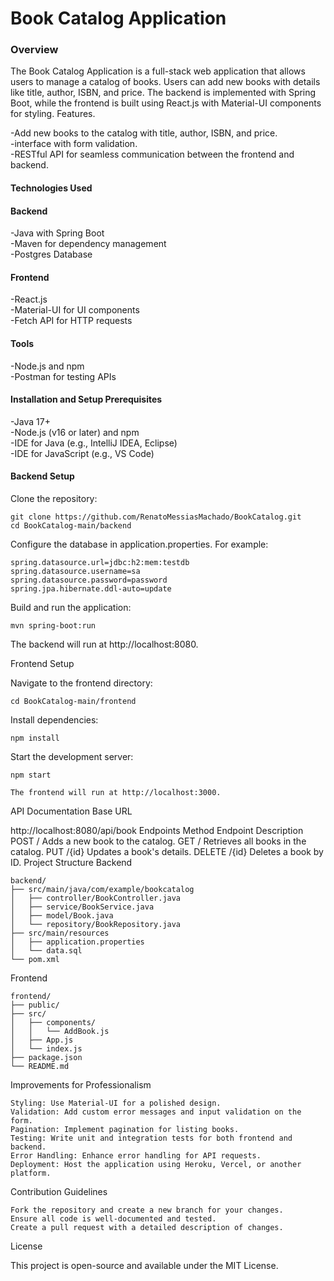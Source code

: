 <h1>Book Catalog Application</h1>
<h3>Overview</h3>
The Book Catalog Application is a full-stack web application that allows users to manage a catalog of books. Users can add new books with details like title, author, ISBN, and price. The backend is implemented with Spring Boot, while the frontend is built using React.js with Material-UI components for styling.
Features.

  -Add new books to the catalog with title, author, ISBN, and price.</br>
  -interface with form validation.</br>
  -RESTful API for seamless communication between the frontend and backend.</br>

<h4>Technologies Used</h4>
<h4>Backend</h4>

  -Java with Spring Boot</br>
  -Maven for dependency management</br>
  -Postgres Database</br>

<h4>Frontend</h4>

  -React.js</br>
  -Material-UI for UI components</br>
  -Fetch API for HTTP requests</br>

<h4>Tools</h4>

  -Node.js and npm</br>
  -Postman for testing APIs</br>

<h4>Installation and Setup
Prerequisites</h4>

  -Java 17+</br>
  -Node.js (v16 or later) and npm</br>
  -IDE for Java (e.g., IntelliJ IDEA, Eclipse)</br>
  -IDE for JavaScript (e.g., VS Code)</br>

<h4>Backend Setup</h4>

  Clone the repository:
```
git clone https://github.com/RenatoMessiasMachado/BookCatalog.git
cd BookCatalog-main/backend
```

Configure the database in application.properties. For example:

```
spring.datasource.url=jdbc:h2:mem:testdb
spring.datasource.username=sa
spring.datasource.password=password
spring.jpa.hibernate.ddl-auto=update
```

Build and run the application:

    mvn spring-boot:run

  The backend will run at http://localhost:8080.

Frontend Setup

  Navigate to the frontend directory:
```
cd BookCatalog-main/frontend
```
Install dependencies:

```
npm install
```
Start the development server:

    npm start

    The frontend will run at http://localhost:3000.

API Documentation
Base URL

http://localhost:8080/api/book
Endpoints
Method	Endpoint	Description
POST	/	Adds a new book to the catalog.
GET	/	Retrieves all books in the catalog.
PUT	/{id}	Updates a book's details.
DELETE	/{id}	Deletes a book by ID.
Project Structure
Backend
```
backend/
├── src/main/java/com/example/bookcatalog
│   ├── controller/BookController.java
│   ├── service/BookService.java
│   ├── model/Book.java
│   └── repository/BookRepository.java
├── src/main/resources
│   ├── application.properties
│   └── data.sql
└── pom.xml
```
Frontend
```
frontend/
├── public/
├── src/
│   ├── components/
│   │   └── AddBook.js
│   ├── App.js
│   └── index.js
├── package.json
└── README.md
```
Improvements for Professionalism

    Styling: Use Material-UI for a polished design.
    Validation: Add custom error messages and input validation on the form.
    Pagination: Implement pagination for listing books.
    Testing: Write unit and integration tests for both frontend and backend.
    Error Handling: Enhance error handling for API requests.
    Deployment: Host the application using Heroku, Vercel, or another platform.

Contribution Guidelines

    Fork the repository and create a new branch for your changes.
    Ensure all code is well-documented and tested.
    Create a pull request with a detailed description of changes.

License

This project is open-source and available under the MIT License.
